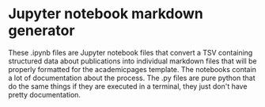 # Jupyter notebook markdown generator

These .ipynb files are Jupyter notebook files that convert a TSV containing structured data about publications into individual markdown files that will be properly formatted for the academicpages template. The notebooks contain a lot of documentation about the process. The .py files are pure python that do the same things if they are executed in a terminal, they just don't have pretty documentation.




